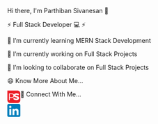 Hi there, I'm Parthiban Sivanesan 👋 

⚡ Full Stack Developer 💻 ⚡

🌱 I’m currently learning MERN Stack Development

🔭 I’m currently working on Full Stack Projects

👯 I’m looking to collaborate on Full Stack Projects

😄 Know More About Me...

<a href="https://parthiban-sivanesan-portfolio.netlify.app/" target="_blank"><img align="left" src="https://github.com/ParthibanSivanesan/ParthibanSivanesan/blob/main/images/PS%20Logo.png" alt="icon | LinkedIn" width="30px"/></a>


🤝 Connect With Me...

<a href="https://www.linkedin.com/in/parthiban-sivanesan-/" target="_blank"><img align="left" src="https://github.com/ParthibanSivanesan/ParthibanSivanesan/blob/main/images/Linkedin.png" alt="icon | LinkedIn" width="30px"/></a>
